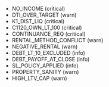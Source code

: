 - NO_INCOME (critical)
- DTI_OVER_TARGET (warn)
- K1_DIST_LIQ (critical)
- C1120_OWN_LT_100 (critical)
- CONTINUANCE_REQ (critical)
- RENTAL_METHOD_CONFLICT (warn)
- NEGATIVE_RENTAL (warn)
- DEBT_LT_10_EXCLUDED (info)
- DEBT_PAYOFF_AT_CLOSE (info)
- SL_POLICY_APPLIED (info)
- PROPERTY_SANITY (warn)
- HIGH_LTV_CAP (warn)
